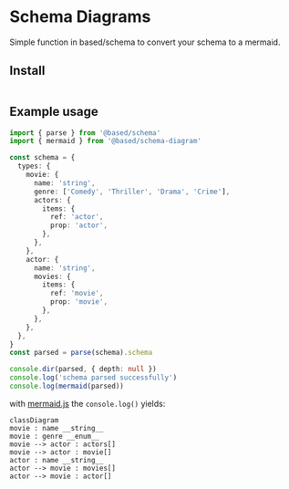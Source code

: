# Schema Diagrams

Simple function in based/schema to convert your schema to a mermaid.

## Install

```bash

```

## Example usage

```ts
import { parse } from '@based/schema'
import { mermaid } from '@based/schema-diagram'

const schema = {
  types: {
    movie: {
      name: 'string',
      genre: ['Comedy', 'Thriller', 'Drama', 'Crime'],
      actors: {
        items: {
          ref: 'actor',
          prop: 'actor',
        },
      },
    },
    actor: {
      name: 'string',
      movies: {
        items: {
          ref: 'movie',
          prop: 'movie',
        },
      },
    },
  },
}
const parsed = parse(schema).schema

console.dir(parsed, { depth: null })
console.log('schema parsed successfully')
console.log(mermaid(parsed))
```

with [mermaid.js](https://github.com/mermaid-js/mermaid) the `console.log()` yields:

```mermaid
classDiagram
movie : name __string__
movie : genre __enum__
movie --> actor : actors[]
movie --> actor : movie[]
actor : name __string__
actor --> movie : movies[]
actor --> movie : actor[]
```
